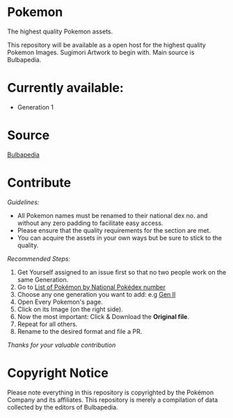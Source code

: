 # Pokemon
 The highest quality Pokemon assets.
 
 
 This repository will be available as a open host for the highest quality Pokemon Images.
 Sugimori Artwork to begin with.
 Main source is Bulbapedia.
 
# Currently available:
* Generation 1
 
# Source
 [Bulbapedia](http://bulbapedia.bulbagarden.net)


# Contribute
*Guidelines:*
 * All Pokemon names must be renamed to their national dex no. and without any zero padding to facilitate easy access.
 * Please ensure that the quality requirements for the section are met.
 * You can acquire the assets in your own ways but be sure to stick to the quality.

*Recommended Steps:*
 1. Get Yourself assigned to an issue first so that no two people work on the same Generation.
 1. Go to [List of Pokémon by National Pokédex number](https://bulbapedia.bulbagarden.net/wiki/List_of_Pok%C3%A9mon_by_National_Pok%C3%A9dex_number#List_of_Pok.C3.A9mon_by_National_Pok.C3.A9dex_number)
 1. Choose any one generation you want to add:
  e.g [Gen II](https://bulbapedia.bulbagarden.net/wiki/List_of_Pok%C3%A9mon_by_National_Pok%C3%A9dex_number#Generation_II) 
 1. Open Every Pokemon's page.
 1. Click on its Image (on the right side).
 1. Now the most important: Click & Download the **Original file**.
 1. Repeat for all others.
 1. Rename to the desired format and file a PR.
 
*Thanks for your valuable contribution*

# Copyright Notice
Please note everything in this repository is copyrighted by the Pokémon Company and its affiliates. This repository is merely a compilation of data collected by the editors of Bulbapedia.
